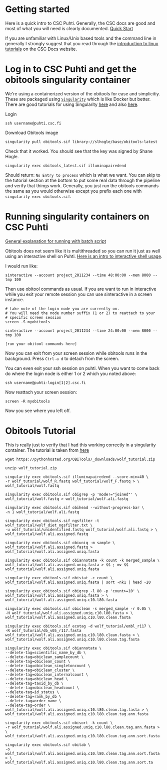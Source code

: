 # Getting started
Here is a quick intro to CSC Puhti. Generally, the CSC docs are good and most of what you will need is clearly documented. [Quick Start](https://docs.csc.fi/support/tutorials/puhti_quick/)

If you are unfamiliar with Linux/Unix based tools and the command line in generally I strongly suggest that you read through the [introduction to linux tutorials](https://docs.csc.fi/support/tutorials/env-guide/overview/) on the CSC Docs website.

# Log in to CSC Puhti and get the obitools singularity container
We're using a containerized version of the obitools for ease and simplicitiy. These are packaged using [`Singularity`](https://sylabs.io/) which is like Docker but better. There are good tutorials for using Singularity [here](https://sylabs.io/guides/3.5/user-guide/) and also [here](https://singularity-tutorial.github.io/).

Login
```{bash}
ssh username@puhti.csc.fi
```

Download Obitools image
```{bash}
singularity pull obitools.sif library://slhogle/base/obitools:latest
```

Check that it worked. You should see that the key was signed by Shane Hogle.
```{bash}
singularity exec obitools_latest.sif illuminapairedend
```
Should return: `No Entry to process` which is what we want. You can skip to the tutorial section at the bottom to put some real data through the pipeline and verify that things work. Generally, you just run the obitools commands the same as you would otherwise except you prefix each one with `singularity exec obitools.sif`.


# Running singularity containers on CSC Puhti
[General explanation for running with batch script](https://docs.csc.fi/computing/containers/run-existing/)

Obitools does not seem like it is multithreaded so you can run it just as well using an interactive shell on Puhti. [Here is an intro to interactive shell usage](https://docs.csc.fi/computing/running/interactive-usage/).

I would run like:
```{bash}
sinteractive --account project_2011234 --time 48:00:00 --mem 8000 --tmp 100
```
Then use obitool commands as usual. If you are want to run in interactive while you exit your remote session you can use sinteractive in a screen instance.

```
# take note of the login node you are currently on. 
# You will need the node number suffix (1 or 2) to reattach to your 
# specific screen session
screen -S myobitools

sinteractive --account project_2011234 --time 24:00:00 --mem 8000 --tmp 100

[run your obitool commands here]
```
Now you can exit from your screen session while obitools runs in the background. Press `Ctrl-a d` to detach from the screen.

You can even exit your ssh session on puhti. When you want to come back do where the login node is either 1 or 2 which you noted above:

```
ssh username@puhti-login[1|2].csc.fi
```
Now reattach your screen session:

```
screen -R myobitools
```

Now you see where you left off.

# Obitools Tutorial
This is really just to verify that I had this working correctly in a singularity container. The tutorial is taken from [here](https://pythonhosted.org/OBITools/wolves.html)

```{bash}
wget https://pythonhosted.org/OBITools/_downloads/wolf_tutorial.zip

unzip wolf_tutorial.zip

singularity exec obitools.sif illuminapairedend --score-min=40 \
-r wolf_tutorial/wolf_R.fastq wolf_tutorial/wolf_F.fastq > \
wolf_tutorial/wolf.fastq

singularity exec obitools.sif obigrep -p 'mode!="joined"' \
wolf_tutorial/wolf.fastq > wolf_tutorial/wolf.ali.fastq

singularity exec obitools.sif obihead --without-progress-bar \
-n 1 wolf_tutorial/wolf.ali.fastq

singularity exec obitools.sif ngsfilter -t wolf_tutorial/wolf_diet_ngsfilter.txt \
-u wolf_tutorial/unidentified.fastq wolf_tutorial/wolf.ali.fastq > \
wolf_tutorial/wolf.ali.assigned.fastq

singularity exec obitools.sif obiuniq -m sample \
wolf_tutorial/wolf.ali.assigned.fastq > wolf_tutorial/wolf.ali.assigned.uniq.fasta

singularity exec obitools.sif obiannotate -k count -k merged_sample \
wolf_tutorial/wolf.ali.assigned.uniq.fasta > $$ ; mv $$ wolf_tutorial/wolf.ali.assigned.uniq.fasta

singularity exec obitools.sif obistat -c count \
wolf_tutorial/wolf.ali.assigned.uniq.fasta | sort -nk1 | head -20

singularity exec obitools.sif obigrep -l 80 -p 'count>=10' \
wolf_tutorial/wolf.ali.assigned.uniq.fasta > \
wolf_tutorial/wolf.ali.assigned.uniq.c10.l80.fasta

singularity exec obitools.sif obiclean -s merged_sample -r 0.05 \
-H wolf_tutorial/wolf.ali.assigned.uniq.c10.l80.fasta > \
wolf_tutorial/wolf.ali.assigned.uniq.c10.l80.clean.fasta

singularity exec obitools.sif ecotag -d wolf_tutorial/embl_r117 \
-R wolf_tutorial/db_v05_r117.fasta wolf_tutorial/wolf.ali.assigned.uniq.c10.l80.clean.fasta > \
wolf_tutorial/wolf.ali.assigned.uniq.c10.l80.clean.tag.fasta

singularity exec obitools.sif obiannotate \
--delete-tag=scientific_name_by_db \
--delete-tag=obiclean_samplecount \
--delete-tag=obiclean_count \
--delete-tag=obiclean_singletoncount \
--delete-tag=obiclean_cluster \
--delete-tag=obiclean_internalcount \
--delete-tag=obiclean_head \
--delete-tag=taxid_by_db \
--delete-tag=obiclean_headcount \
--delete-tag=id_status \
--delete-tag=rank_by_db \
--delete-tag=order_name \
--delete-tag=order \
wolf_tutorial/wolf.ali.assigned.uniq.c10.l80.clean.tag.fasta > \
wolf_tutorial/wolf.ali.assigned.uniq.c10.l80.clean.tag.ann.fasta

singularity exec obitools.sif obisort -k count \
-r wolf_tutorial/wolf.ali.assigned.uniq.c10.l80.clean.tag.ann.fasta > \
wolf_tutorial/wolf.ali.assigned.uniq.c10.l80.clean.tag.ann.sort.fasta

singularity exec obitools.sif obitab \
-o wolf_tutorial/wolf.ali.assigned.uniq.c10.l80.clean.tag.ann.sort.fasta > \
wolf_tutorial/wolf.ali.assigned.uniq.c10.l80.clean.tag.ann.sort.ta
```
